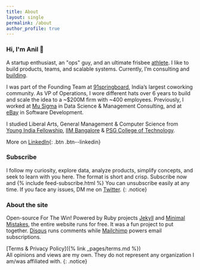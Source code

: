```yaml
---
title: About
layout: single
permalink: /about
author_profile: true
---
```

### Hi, I'm Anil 👋
A startup enthusiast, an "ops" guy, and an ultimate frisbee [athlete](https://indiaultimate.org/2015-aouc-team-india). I like to build products, teams, and scalable systems. Currently, I’m consulting and [building](/building).

I was part of the Founding Team at [91springboard](https://www.91springboard.com/), India’s largest coworking community. As VP of Operations, I wore different hats over 6 years to build and scale the idea to a ~$200M firm with ~400 employees. Previously, I worked at [Mu Sigma](https://www.mu-sigma.com/) in Data Science & Management Consulting, and at [eBay](https://www.ebay.com/) in Software Development. 

I studied Liberal Arts, General Management & Computer Science from [Young India Fellowship](https://ashoka.edu.in/yif), [IIM Bangalore](https://www.iimb.ac.in/home) & [PSG College of Technology](https://www.psgtech.edu/).

More on [LinkedIn](https://www.linkedin.com/in/anilgeorge04/){: .btn .btn--linkedin}

### Subscribe
I follow my curiosity, explore data, analyze products, simplify concepts, and seek to learn with you here. The format is short and crisp. Subscribe now and
{% include feed-subscribe.html %}
You can unsubscribe easily at any time. If you face any issues, DM me on [Twitter](https://twitter.com/anilgeorge04).
{: .notice}

### About the site
Open-source For The Win! Powered by Ruby projects [Jekyll](jekyllrb.com/) and [Minimal Mistakes](https://mademistakes.com/minimal-mistakes/), the entire website runs for free. It was a fun project to put together. [Disqus](https://disqus.com/) runs comments while [Mailchimp](http://eepurl.com/hwsf0n) powers email subscriptions.

[Terms & Privacy Policy]({% link _pages/terms.md %})<br>
All opinions and views are my own. They do not represent any organization I am/was affiliated with.
{: .notice}
